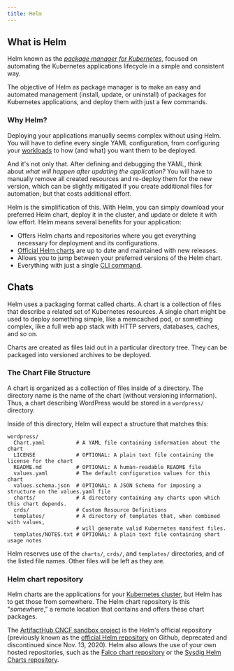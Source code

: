 ```yaml
---
title: Helm
--- 
```


## What is Helm

Helm known as the *[package manager for Kubernetes](https://helm.sh/)*, focused on automating the Kubernetes applications lifecycle in a simple and consistent way.

The objective of Helm as package manager is to make an easy and automated management (install, update, or uninstall) of packages for Kubernetes applications, and deploy them with just a few commands.

### Why Helm?
Deploying your applications manually seems complex without using Helm. You will have to define every single YAML configuration, from configuring your [workloads](https://sysdig.com/learn-cloud-native/kubernetes-101/components-of-kubernetes/) to how (and what) you want them to be deployed.

And it's not only that. After defining and debugging the YAML, think about *what will happen after updating the application?* You will have to manually remove all created resources and re-deploy them for the new version, which can be slightly mitigated if you create additional files for automation, but that costs additional effort.

Helm is the simplification of this. With Helm, you can simply download your preferred Helm chart, deploy it in the cluster, and update or delete it with low effort. Helm means several benefits for your application:

-   Offers Helm charts and repositories where you get everything necessary for deployment and its configurations.
-   [Official Helm charts](https://helm.sh/docs/topics/charts/) are up to date and maintained with new releases.
-   Allows you to jump between your preferred versions of the Helm chart.
-   Everything with just a single [CLI command](https://helm.sh/docs/helm/).


## Chats

Helm uses a packaging format called charts. A chart is a collection of files that describe a related set of Kubernetes resources. A single chart might be used to deploy something simple, like a memcached pod, or something complex, like a full web app stack with HTTP servers, databases, caches, and so on.

Charts are created as files laid out in a particular directory tree. They can be packaged into versioned archives to be deployed.

### The Chart File Structure

A chart is organized as a collection of files inside of a directory. The directory name is the name of the chart (without versioning information). Thus, a chart describing WordPress would be stored in a `wordpress/` directory.

Inside of this directory, Helm will expect a structure that matches this:

```
wordpress/
  Chart.yaml          # A YAML file containing information about the chart
  LICENSE             # OPTIONAL: A plain text file containing the license for the chart
  README.md           # OPTIONAL: A human-readable README file
  values.yaml         # The default configuration values for this chart
  values.schema.json  # OPTIONAL: A JSON Schema for imposing a structure on the values.yaml file
  charts/             # A directory containing any charts upon which this chart depends.
  crds/               # Custom Resource Definitions
  templates/          # A directory of templates that, when combined with values,
                      # will generate valid Kubernetes manifest files.
  templates/NOTES.txt # OPTIONAL: A plain text file containing short usage notes
```

Helm reserves use of the `charts/`, `crds/`, and `templates/` directories, and of the listed file names. Other files will be left as they are.

### Helm chart repository

Helm charts are the applications for your [Kubernetes cluster](https://sysdig.com/learn-cloud-native/kubernetes-101/what-is-a-kubernetes-cluster/), but Helm has to get those from somewhere. The Helm chart repository is this "*somewhere*," a remote location that contains and offers these chart packages.

The [ArtifactHub CNCF sandbox project](https://artifacthub.io/) is the Helm's official repository (previously known as the [official Helm repository](https://github.com/helm/charts) on Github, deprecated and discontinued since Nov. 13, 2020). Helm also allows the use of your own hosted repositories, such as the [Falco chart repository](https://falcosecurity.github.io/charts/) or the [Sysdig Helm Charts repository](https://charts.sysdig.com/).